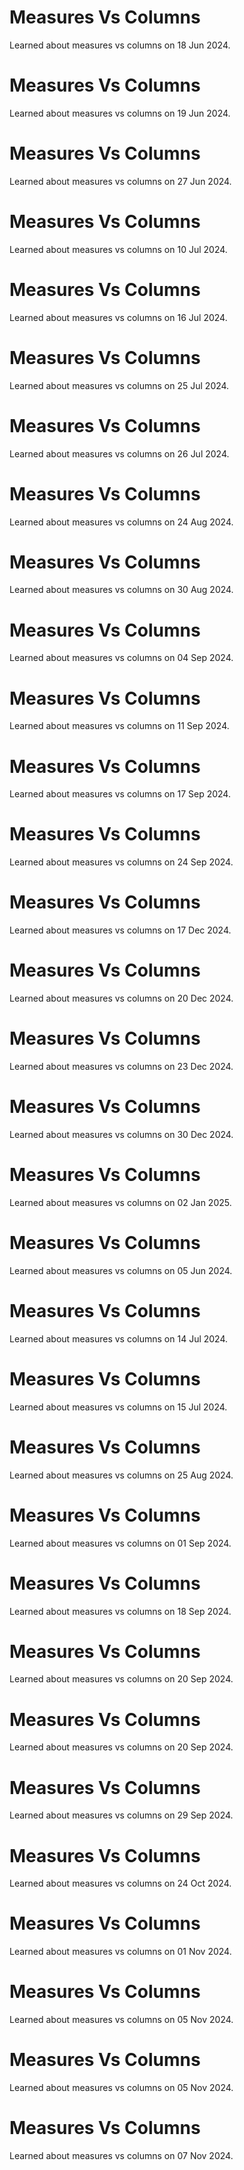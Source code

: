 # Measures Vs Columns
Learned about measures vs columns on 18 Jun 2024.

# Measures Vs Columns
Learned about measures vs columns on 19 Jun 2024.

# Measures Vs Columns
Learned about measures vs columns on 27 Jun 2024.

# Measures Vs Columns
Learned about measures vs columns on 10 Jul 2024.

# Measures Vs Columns
Learned about measures vs columns on 16 Jul 2024.

# Measures Vs Columns
Learned about measures vs columns on 25 Jul 2024.

# Measures Vs Columns
Learned about measures vs columns on 26 Jul 2024.

# Measures Vs Columns
Learned about measures vs columns on 24 Aug 2024.

# Measures Vs Columns
Learned about measures vs columns on 30 Aug 2024.

# Measures Vs Columns
Learned about measures vs columns on 04 Sep 2024.

# Measures Vs Columns
Learned about measures vs columns on 11 Sep 2024.

# Measures Vs Columns
Learned about measures vs columns on 17 Sep 2024.

# Measures Vs Columns
Learned about measures vs columns on 24 Sep 2024.

# Measures Vs Columns
Learned about measures vs columns on 17 Dec 2024.

# Measures Vs Columns
Learned about measures vs columns on 20 Dec 2024.

# Measures Vs Columns
Learned about measures vs columns on 23 Dec 2024.

# Measures Vs Columns
Learned about measures vs columns on 30 Dec 2024.

# Measures Vs Columns
Learned about measures vs columns on 02 Jan 2025.

# Measures Vs Columns
Learned about measures vs columns on 05 Jun 2024.

# Measures Vs Columns
Learned about measures vs columns on 14 Jul 2024.

# Measures Vs Columns
Learned about measures vs columns on 15 Jul 2024.

# Measures Vs Columns
Learned about measures vs columns on 25 Aug 2024.

# Measures Vs Columns
Learned about measures vs columns on 01 Sep 2024.

# Measures Vs Columns
Learned about measures vs columns on 18 Sep 2024.

# Measures Vs Columns
Learned about measures vs columns on 20 Sep 2024.

# Measures Vs Columns
Learned about measures vs columns on 20 Sep 2024.

# Measures Vs Columns
Learned about measures vs columns on 29 Sep 2024.

# Measures Vs Columns
Learned about measures vs columns on 24 Oct 2024.

# Measures Vs Columns
Learned about measures vs columns on 01 Nov 2024.

# Measures Vs Columns
Learned about measures vs columns on 05 Nov 2024.

# Measures Vs Columns
Learned about measures vs columns on 05 Nov 2024.

# Measures Vs Columns
Learned about measures vs columns on 07 Nov 2024.

